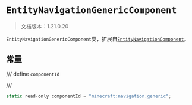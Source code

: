 # `EntityNavigationGenericComponent`

> 文档版本：1.21.0.20

`EntityNavigationGenericComponent`类，扩展自[`EntityNavigationComponent`](./entitynavigationcomponent.md)。

## 常量

/// define
`componentId`


///

```js
static read-only componentId = "minecraft:navigation.generic";
```

